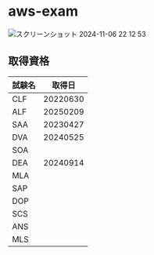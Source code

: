 # aws-exam

![スクリーンショット 2024-11-06 22 12 53](https://github.com/user-attachments/assets/30cbbf90-dcb8-4512-b44b-437fc86165e3)


## 取得資格

|試験名|取得日|
|--|--|
|CLF|20220630|
|ALF|20250209|
|SAA|20230427|
|DVA|20240525|
|SOA||
|DEA|20240914|
|MLA||
|SAP||
|DOP||
|SCS||
|ANS||
|MLS||
